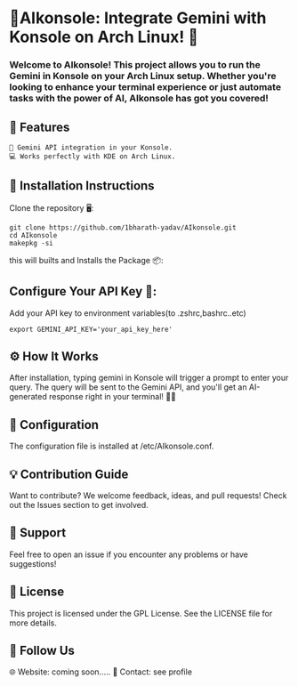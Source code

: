# 🚀AIkonsole: Integrate Gemini with Konsole on Arch Linux! 🐧

### Welcome to AIkonsole! This project allows you to run the Gemini in Konsole on your Arch Linux setup. Whether you're looking to enhance your terminal experience or just automate tasks with the power of AI, AIkonsole has got you covered!

## 🌟 Features

    🔑 Gemini API integration in your Konsole.
    💻 Works perfectly with KDE on Arch Linux.

## 📝 Installation Instructions

Clone the repository 🖥️:

    git clone https://github.com/1bharath-yadav/AIkonsole.git
    cd AIkonsole
    makepkg -si

this will builts and Installs the Package 📦:

## Configure Your API Key 🔑:

Add your API key to environment variables(to .zshrc,bashrc..etc)

    export GEMINI_API_KEY='your_api_key_here'

## ⚙️ How It Works

After installation, typing gemini in Konsole will trigger a prompt to enter your query.
The query will be sent to the Gemini API, and you'll get an AI-generated response right in your terminal! 🧠✨

## 🔄 Configuration

The configuration file is installed at /etc/AIkonsole.conf.

## 💡 Contribution Guide

Want to contribute? We welcome feedback, ideas, and pull requests! Check out the Issues section to get involved.

## 🤝 Support
Feel free to open an issue if you encounter any problems or have suggestions!

## 📄 License
This project is licensed under the GPL License. See the LICENSE file for more details.

## 🔗 Follow Us

🌐 Website: coming soon.....
📧 Contact: see profile


